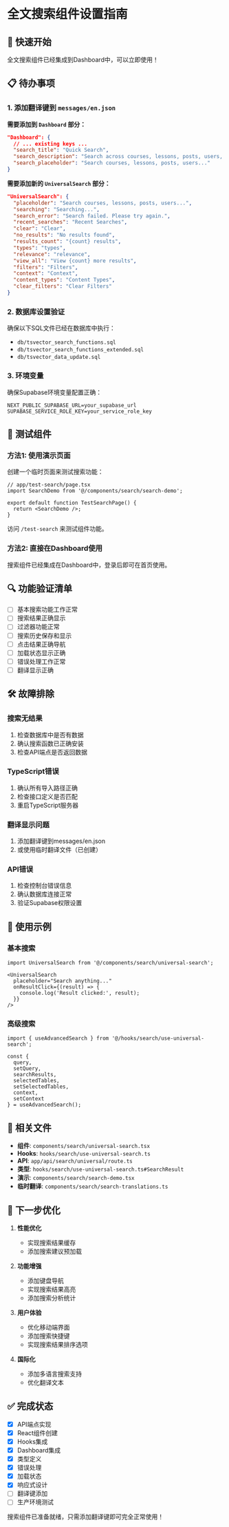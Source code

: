 # 全文搜索组件设置指南

## 🚀 快速开始

全文搜索组件已经集成到Dashboard中，可以立即使用！

## 📋 待办事项

### 1. 添加翻译键到 `messages/en.json`

**需要添加到 `Dashboard` 部分：**
```json
"Dashboard": {
  // ... existing keys ...
  "search_title": "Quick Search",
  "search_description": "Search across courses, lessons, posts, users, and more",  
  "search_placeholder": "Search courses, lessons, posts, users..."
}
```

**需要添加新的 `UniversalSearch` 部分：**
```json
"UniversalSearch": {
  "placeholder": "Search courses, lessons, posts, users...",
  "searching": "Searching...",
  "search_error": "Search failed. Please try again.",
  "recent_searches": "Recent Searches", 
  "clear": "Clear",
  "no_results": "No results found",
  "results_count": "{count} results",
  "types": "types",
  "relevance": "relevance",
  "view_all": "View {count} more results",
  "filters": "Filters",
  "context": "Context", 
  "content_types": "Content Types",
  "clear_filters": "Clear Filters"
}
```

### 2. 数据库设置验证

确保以下SQL文件已经在数据库中执行：
- `db/tsvector_search_functions.sql`
- `db/tsvector_search_functions_extended.sql`
- `db/tsvector_data_update.sql`

### 3. 环境变量

确保Supabase环境变量配置正确：
```env
NEXT_PUBLIC_SUPABASE_URL=your_supabase_url
SUPABASE_SERVICE_ROLE_KEY=your_service_role_key
```

## 🧪 测试组件

### 方法1: 使用演示页面
创建一个临时页面来测试搜索功能：

```tsx
// app/test-search/page.tsx
import SearchDemo from '@/components/search/search-demo';

export default function TestSearchPage() {
  return <SearchDemo />;
}
```

访问 `/test-search` 来测试组件功能。

### 方法2: 直接在Dashboard使用
搜索组件已经集成在Dashboard中，登录后即可在首页使用。

## 🔍 功能验证清单

- [ ] 基本搜索功能工作正常
- [ ] 搜索结果正确显示
- [ ] 过滤器功能正常
- [ ] 搜索历史保存和显示
- [ ] 点击结果正确导航
- [ ] 加载状态显示正确
- [ ] 错误处理工作正常
- [ ] 翻译显示正确

## 🛠️ 故障排除

### 搜索无结果
1. 检查数据库中是否有数据
2. 确认搜索函数已正确安装
3. 检查API端点是否返回数据

### TypeScript错误
1. 确认所有导入路径正确
2. 检查接口定义是否匹配
3. 重启TypeScript服务器

### 翻译显示问题
1. 添加翻译键到messages/en.json
2. 或使用临时翻译文件（已创建）

### API错误
1. 检查控制台错误信息
2. 确认数据库连接正常
3. 验证Supabase权限设置

## 📝 使用示例

### 基本搜索
```tsx
import UniversalSearch from '@/components/search/universal-search';

<UniversalSearch
  placeholder="Search anything..."
  onResultClick={(result) => {
    console.log('Result clicked:', result);
  }}
/>
```

### 高级搜索
```tsx
import { useAdvancedSearch } from '@/hooks/search/use-universal-search';

const {
  query,
  setQuery,
  searchResults,
  selectedTables,
  setSelectedTables,
  context,
  setContext
} = useAdvancedSearch();
```

## 🔗 相关文件

- **组件**: `components/search/universal-search.tsx`
- **Hooks**: `hooks/search/use-universal-search.ts`
- **API**: `app/api/search/universal/route.ts`
- **类型**: `hooks/search/use-universal-search.ts#SearchResult`
- **演示**: `components/search/search-demo.tsx`
- **临时翻译**: `components/search/search-translations.ts`

## 🎯 下一步优化

1. **性能优化**
   - 实现搜索结果缓存
   - 添加搜索建议预加载

2. **功能增强**
   - 添加键盘导航
   - 实现搜索结果高亮
   - 添加搜索分析统计

3. **用户体验**
   - 优化移动端界面
   - 添加搜索快捷键
   - 实现搜索结果排序选项

4. **国际化**
   - 添加多语言搜索支持
   - 优化翻译文本

## ✅ 完成状态

- [x] API端点实现
- [x] React组件创建
- [x] Hooks集成
- [x] Dashboard集成
- [x] 类型定义
- [x] 错误处理
- [x] 加载状态
- [x] 响应式设计
- [ ] 翻译键添加
- [ ] 生产环境测试

搜索组件已准备就绪，只需添加翻译键即可完全正常使用！
